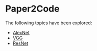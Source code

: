 # Paper2Code

The following topics have been explored:

<ul>
    <li><a href="/tree/main/01%20-%20AlexNet">AlexNet</a></li>
    <li><a href="/tree/main/02%20-%20VggNet">VGG</a></li>
    <li><a href="/tree/main/03%20-%20ResNet">ResNet</a></li>
  
</ul>
